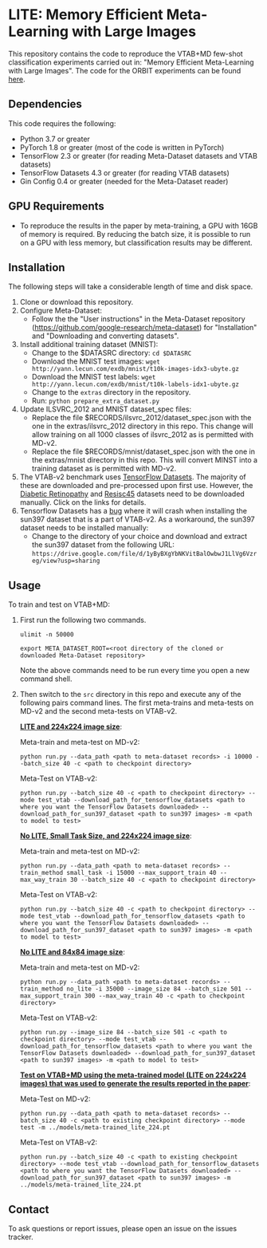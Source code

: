 # LITE: Memory Efficient Meta-Learning with Large Images
This repository contains the code to reproduce the VTAB+MD few-shot classification experiments carried out in:
"Memory Efficient Meta-Learning with Large Images". The code for the ORBIT experiments can be found
[here](https://github.com/microsoft/ORBIT-Dataset).

## Dependencies
This code requires the following:
* Python 3.7 or greater
* PyTorch 1.8 or greater (most of the code is written in PyTorch)
* TensorFlow 2.3 or greater (for reading Meta-Dataset datasets and VTAB datasets)
* TensorFlow Datasets 4.3 or greater (for reading VTAB datasets)
* Gin Config 0.4 or greater (needed for the Meta-Dataset reader)

## GPU Requirements
* To reproduce the results in the paper by meta-training, a GPU with 16GB of memory is required. By reducing the batch
  size, it is possible to run on a GPU with less memory, but classification results may be different.

## Installation
The following steps will take a considerable length of time and disk space.
1. Clone or download this repository.
2. Configure Meta-Dataset:
    * Follow the the "User instructions" in the Meta-Dataset repository (https://github.com/google-research/meta-dataset)
      for "Installation" and "Downloading and converting datasets".
3. Install additional training dataset (MNIST):
    * Change to the $DATASRC directory: ```cd $DATASRC```
    * Download the MNIST test images: ```wget http://yann.lecun.com/exdb/mnist/t10k-images-idx3-ubyte.gz```
    * Download the MNIST test labels: ```wget http://yann.lecun.com/exdb/mnist/t10k-labels-idx1-ubyte.gz```
    * Change to the ```extras``` directory in the repository.
    * Run: ```python prepare_extra_dataset.py```
4. Update ILSVRC_2012 and MNIST dataset_spec files:
   * Replace the file $RECORDS/ilsvrc_2012/dataset_spec.json with the one in the extras/ilsvrc_2012 directory in
     this repo. This change will allow training on all 1000 classes of ilsvrc_2012 as is permitted with MD-v2.
   * Replace the file $RECORDS/mnist/dataset_spec.json with the one in the extras/mnist directory in this repo.
   This will convert MINST into a training dataset as is permitted with MD-v2.
5. The VTAB-v2 benchmark uses [TensorFlow Datasets](https://www.tensorflow.org/datasets). The majority of these are
   downloaded and pre-processed upon first use. However, the 
   [Diabetic Retinopathy](https://www.tensorflow.org/datasets/catalog/diabetic_retinopathy_detection) 
   and [Resisc45](https://www.tensorflow.org/datasets/catalog/resisc45) datasets need to be
   downloaded manually. Click on the links for details. 
6. Tensorflow Datasets has a [bug](https://github.com/tensorflow/datasets/issues/2889) where it will crash when 
   installing the sun397 dataset that is a part of VTAB-v2. As a workaround, the sun397 dataset needs to be 
   installed manually:
   * Change to the directory of your choice and download and extract the sun397 dataset from the following URL:
   ```https://drive.google.com/file/d/1yByBXgYbNKVitBalOwbwJ1LlVg6Vzreg/view?usp=sharing``` 
   

## Usage
To train and test on VTAB+MD:

1. First run the following two commands.

   ```ulimit -n 50000```

   ```export META_DATASET_ROOT=<root directory of the cloned or downloaded Meta-Dataset repository>```

   Note the above commands need to be run every time you open a new command shell.

2. Then switch to the ```src``` directory in this repo and execute any of the following pairs command lines.
   The first meta-trains and meta-tests on MD-v2 and the second meta-tests on VTAB-v2. 

   **<ins>LITE and 224x224 image size<ins>**:
     
   Meta-train and meta-test on MD-v2: 
   
   ```python run.py --data_path <path to meta-dataset records> -i 10000 --batch_size 40 -c <path to checkpoint directory>```

   Meta-Test on VTAB-v2:
   
   ```python run.py --batch_size 40 -c <path to checkpoint directory> --mode test_vtab --download_path_for_tensorflow_datasets <path to where you want the TensorFlow Datasets downloaded> --download_path_for_sun397_dataset <path to sun397 images> -m <path to model to test>```

   **<ins>No LITE, Small Task Size, and 224x224 image size<ins>**:

   Meta-train and meta-test on MD-v2:

   ```python run.py --data_path <path to meta-dataset records> --train_method small_task -i 15000 --max_support_train 40 --max_way_train 30 --batch_size 40 -c <path to checkpoint directory>```

   Meta-Test on VTAB-v2:
   
   ```python run.py --batch_size 40 -c <path to checkpoint directory> --mode test_vtab --download_path_for_tensorflow_datasets <path to where you want the TensorFlow Datasets downloaded> --download_path_for_sun397_dataset <path to sun397 images> -m <path to model to test>```

   **<ins>No LITE and 84x84 image size<ins>**:

   Meta-train and meta-test on MD-v2:

   ```python run.py --data_path <path to meta-dataset records> --train_method no_lite -i 35000 --image_size 84 --batch_size 501 --max_support_train 300 --max_way_train 40 -c <path to checkpoint directory>```

   Meta-Test on VTAB-v2:

   ```python run.py --image_size 84 --batch_size 501 -c <path to checkpoint directory> --mode test_vtab --download_path_for_tensorflow_datasets <path to where you want the TensorFlow Datasets downloaded> --download_path_for_sun397_dataset <path to sun397 images> -m <path to model to test>```

   **<ins>Test on VTAB+MD using the meta-trained model (LITE on 224x224 images) that was used to generate the results reported in the paper<ins>**:

   Meta-Test on MD-v2:
   
   ```python run.py --data_path <path to meta-dataset records> --batch_size 40 -c <path to existing checkpoint directory> --mode test -m ../models/meta-trained_lite_224.pt```

   Meta-Test on VTAB-v2:

   ```python run.py --batch_size 40 -c <path to existing checkpoint directory> --mode test_vtab --download_path_for_tensorflow_datasets <path to where you want the TensorFlow Datasets downloaded> --download_path_for_sun397_dataset <path to sun397 images> -m ../models/meta-trained_lite_224.pt```

## Contact
To ask questions or report issues, please open an issue on the issues tracker.


